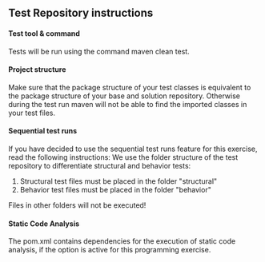 ## Test Repository instructions

#### Test tool & command
Tests will be run using the command maven clean test.

#### Project structure
Make sure that the package structure of your test classes is equivalent to the package structure of your base and solution repository.
Otherwise during the test run maven will not be able to find the imported classes in your test files.

#### Sequential test runs
If you have decided to use the sequential test runs feature for this exercise, read the following instructions:
We use the folder structure of the test repository to differentiate structural and behavior tests:
1. Structural test files must be placed in the folder "structural"
2. Behavior test files must be placed in the folder "behavior"

Files in other folders will not be executed!

#### Static Code Analysis
The pom.xml contains dependencies for the execution of static code analysis, if the option is active for this programming exercise.
